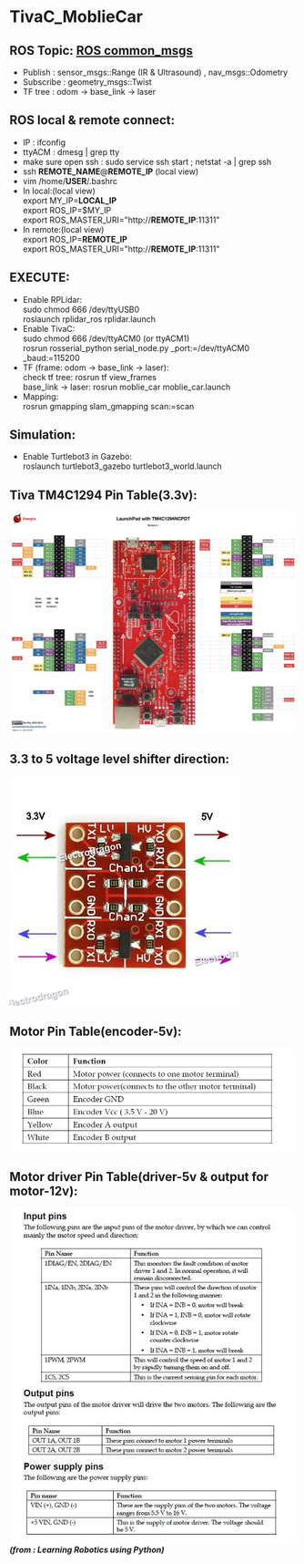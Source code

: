 # TivaC_MoblieCar

## ROS Topic: [ROS common_msgs](http://wiki.ros.org/common_msgs)
* Publish : sensor_msgs::Range (IR & Ultrasound) , nav_msgs::Odometry  
* Subscribe : geometry_msgs::Twist  
* TF tree : odom -> base_link -> laser  

## ROS local & remote connect:
* IP : ifconfig
* ttyACM : dmesg | grep tty
* make sure open ssh : sudo service ssh start ; netstat -a | grep ssh
* ssh **REMOTE_NAME**@**REMOTE_IP** (local view)  
* vim /home/**USER**/.bashrc
* In local:(local view)  
    export MY_IP=**LOCAL_IP**  
    export ROS_IP=$MY_IP  
    export ROS_MASTER_URI="http://**REMOTE_IP**:11311"
* In remote:(local view)  
    export ROS_IP=**REMOTE_IP**  
    export ROS_MASTER_URI="http://**REMOTE_IP**:11311"
  
## EXECUTE:
* Enable RPLidar:  
    sudo chmod 666 /dev/ttyUSB0  
    roslaunch rplidar_ros rplidar.launch
* Enable TivaC:  
    sudo chmod 666 /dev/ttyACM0 (or ttyACM1)  
    rosrun rosserial_python serial_node.py _port:=/dev/ttyACM0 _baud:=115200
* TF (frame: odom -> base_link -> laser):  
    check tf tree: rosrun tf view_frames  
    base_link -> laser: rosrun moblie_car moblie_car.launch
* Mapping:  
    rosrun gmapping slam_gmapping scan:=scan

## Simulation:  
* Enable Turtlebot3 in Gazebo:  
    roslaunch turtlebot3_gazebo turtlebot3_world.launch  
    
## Tiva TM4C1294 Pin Table(3.3v): 
![image](https://github.com/glitter2626/TivaC_MoblieCar/blob/master/23633173_1720082644676737_2065439414_o.jpg)

## 3.3 to 5 voltage level shifter direction:
![image](https://github.com/glitter2626/TivaC_MoblieCar/blob/master/3.3V-5V-Logic-Level-Converter-5.jpg)

## Motor Pin Table(encoder-5v): 
![image](https://github.com/glitter2626/TivaC_MoblieCar/blob/master/motor_pin.JPG) 

## Motor driver Pin Table(driver-5v & output for motor-12v):
![image](https://github.com/glitter2626/TivaC_MoblieCar/blob/master/motordriver_pin.JPG)  
        ***(from : Learning Robotics using Python)***

